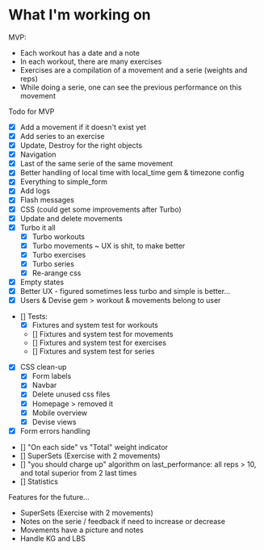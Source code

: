 # What I'm working on

MVP:
- Each workout has a date and a note
- In each workout, there are many exercises
- Exercises are a compilation of a movement and a serie (weights and reps)
- While doing a serie, one can see the previous performance on this movement

Todo for MVP
- [x] Add a movement if it doesn't exist yet
- [x] Add series to an exercise
- [x] Update, Destroy for the right objects
- [x] Navigation
- [x] Last of the same serie of the same movement
- [x] Better handling of local time with local_time gem & timezone config
- [x] Everything to simple_form
- [x] Add logs
- [x] Flash messages
- [x] CSS (could get some improvements after Turbo)
- [x] Update and delete movements
- [x] Turbo it all
    - [x] Turbo workouts
    - [x] Turbo movements ~ UX is shit, to make better
    - [x] Turbo exercises
    - [x] Turbo series
    - [x] Re-arange css
- [x] Empty states
- [x] Better UX - figured sometimes less turbo and simple is better...
- [x] Users & Devise gem > workout & movements belong to user
- [] Tests:
    - [x] Fixtures and system test for workouts
    - [] Fixtures and system test for movements
    - [] Fixtures and system test for exercises
    - [] Fixtures and system test for series
- [x] CSS clean-up
    - [x] Form labels
    - [x] Navbar
    - [x] Delete unused css files
    - [x] Homepage > removed it
    - [x] Mobile overview
    - [x] Devise views
- [x] Form errors handling
- [] "On each side" vs "Total" weight indicator
- [] SuperSets (Exercise with 2 movements)
- [] "you should charge up" algorithm on last_performance: all reps > 10, and total superior from 2 last times
- [] Statistics

Features for the future...
- SuperSets (Exercise with 2 movements)
- Notes on the serie / feedback if need to increase or decrease
- Movements have a picture and notes
- Handle KG and LBS


